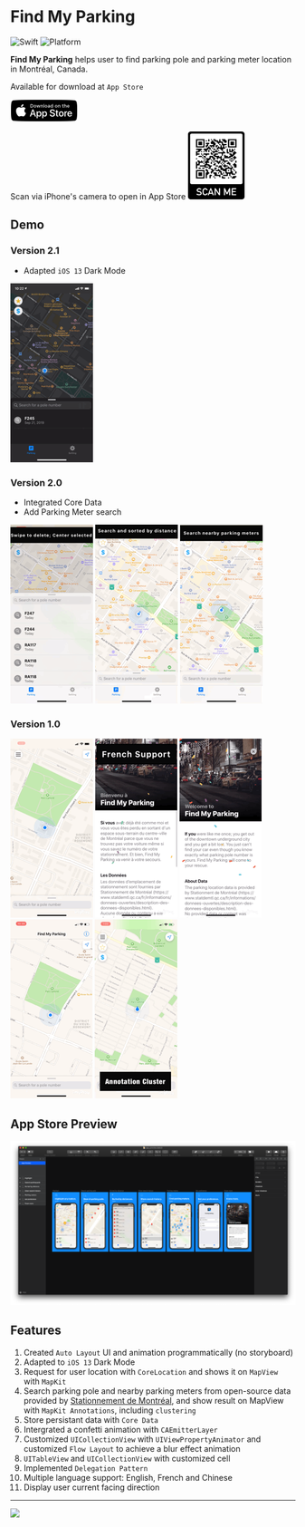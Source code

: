 # Find My Parking

![Swift](https://img.shields.io/badge/Swift-5.0-orange.svg)
![Platform](https://img.shields.io/badge/Platform-iOS-orange.svg)

**Find My Parking** helps user to find parking pole and parking meter location in Montréal, Canada.

Available for download at `App Store`

<a target='_blank' href='https://itunes.apple.com/us/app/find-my-parking/id1459821681?ls=1&mt=8'>
<img src='../asset/find-my-parking/app-store-download.png' />
</a>

Scan via iPhone's camera to open in App Store
<img src='../asset/find-my-parking/qrcode.png'  width="100" height="120"/>

## Demo

### Version 2.1

-   Adapted `iOS 13` Dark Mode

![dark_mode](../asset/find-my-parking/darkmode.gif)

### Version 2.0

-   Integrated Core Data
-   Add Parking Meter search

![search](../asset/find-my-parking/center.gif)
![swipe](../asset/find-my-parking/searchsort.gif)
![parkingmeters](../asset/find-my-parking/parking.gif)

### Version 1.0

![menu](../asset/find-my-parking/menu.gif)
![home_screen](../asset/find-my-parking/french.gif)
![french_support](../asset/find-my-parking/info.gif)
![search_history](../asset/find-my-parking/search.gif)
![search_history](../asset/find-my-parking/cluster.gif)

## App Store Preview

![design](../asset/find-my-parking/design.png)

## Features

1. Created `Auto Layout` UI and animation programmatically (no storyboard)
2. Adapted to `iOS 13` Dark Mode
3. Request for user location with `CoreLocation` and shows it on `MapView` with `MapKit`
4. Search parking pole and nearby parking meters from open-source data provided by [Stationnement de Montréal](https://www.statdemtl.qc.ca/fr/informations/donnees-ouvertes/description-des-donnees-disponibles.html), and show result on MapView with `MapKit Annotations`, including `clustering`
5. Store persistant data with `Core Data`
6. Intergrated a confetti animation with `CAEmitterLayer`
7. Customized `UICollectionView` with `UIViewPropertyAnimator` and customized `Flow Layout` to achieve a blur effect animation
8. `UITableView` and `UICollectionView` with customized cell
9. Implemented `Delegation Pattern`
10. Multiple language support: English, French and Chinese
11. Display user current facing direction

---

<a href="mailto:hi@tiedawei.com"><img src="https://img.shields.io/badge/Contact-suc.svg?style=for-the-badge&logo=minutemailer&logoColor=white"></a>&nbsp;&nbsp;&nbsp;
